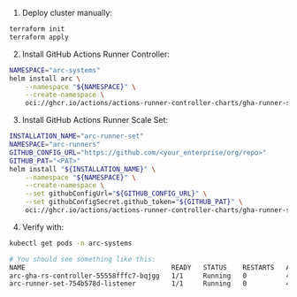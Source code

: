 1. Deploy cluster manually:
```bash
terraform init
terraform apply
```

2. Install GitHub Actions Runner Controller:
```bash
NAMESPACE="arc-systems"
helm install arc \
    --namespace "${NAMESPACE}" \
    --create-namespace \
    oci://ghcr.io/actions/actions-runner-controller-charts/gha-runner-scale-set-controller
```

3. Install GitHub Actions Runner Scale Set:
```bash
INSTALLATION_NAME="arc-runner-set"
NAMESPACE="arc-runners"
GITHUB_CONFIG_URL="https://github.com/<your_enterprise/org/repo>"
GITHUB_PAT="<PAT>"
helm install "${INSTALLATION_NAME}" \
    --namespace "${NAMESPACE}" \
    --create-namespace \
    --set githubConfigUrl="${GITHUB_CONFIG_URL}" \
    --set githubConfigSecret.github_token="${GITHUB_PAT}" \
    oci://ghcr.io/actions/actions-runner-controller-charts/gha-runner-scale-set
```

4. Verify with:
```bash
kubectl get pods -n arc-systems

# You should see something like this:
NAME                                     READY   STATUS    RESTARTS   AGE
arc-gha-rs-controller-55558fffc7-bqjgg   1/1     Running   0          4h2m
arc-runner-set-754b578d-listener         1/1     Running   0          4h1m
```